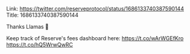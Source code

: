 Link:  https://twitter.com/reserveprotocol/status/1686133740387590144
Title: 1686133740387590144

Thanks Llamas 🦙

Keep track of Reserve's fees dashboard here: https://t.co/wArWGEfKro https://t.co/hQ5WrwQwRC